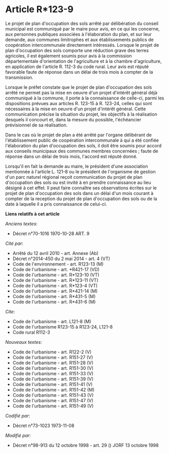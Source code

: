 # Article R*123-9

Le projet de plan d'occupation des sols arrêté par délibération du conseil municipal est communiqué par le maire pour avis,
en ce qui les concerne, aux personnes publiques associées à l'élaboration du plan, et sur leur demande, aux communes
limitrophes et aux établissements publics de coopération intercommunale directement intéressés. Lorsque le projet de plan
d'occupation des sols comporte une réduction grave des terres agricoles, il est également soumis pour avis à la commission
départementale d'orientation de l'agriculture et à la chambre d'agriculture, en application de l'article R. 112-3 du code
rural. Leur avis est réputé favorable faute de réponse dans un délai de trois mois à compter de la transmission.

Lorsque le préfet constate que le projet de plan d'occupation des sols arrêté ne permet pas la mise en oeuvre d'un projet
d'intérêt général déjà communiqué à la commune, il porte à la connaissance de celle-ci, parmi les dispositions prévues aux
articles R. 123-15 à R. 123-24, celles qui sont nécessaires à la mise en oeuvre d'un projet d'intérêt général. Cette
communication précise la situation du projet, les objectifs à la réalisation desquels il concourt et, dans la mesure du
possible, l'échéancier prévisionnel de sa réalisation.

Dans le cas où le projet de plan a été arrêté par l'organe délibérant de l'établissement public de coopération intercommunale
à qui a été confiée l'élaboration du plan d'occupation des sols, il doit être soumis pour accord aux conseils municipaux des
communes membres concernées ; faute de réponse dans un délai de trois mois, l'accord est réputé donné.

Lorsqu'il en fait la demande au maire, le président d'une association mentionnée à l'article L. 121-8 ou le président de
l'organisme de gestion d'un parc naturel régional reçoit communication du projet de plan d'occupation des sols ou est invité
à en prendre connaissance au lieu désigné à cet effet. Il peut faire connaître ses observations écrites sur le projet de plan
d'occupation des sols dans un délai d'un mois courant à compter de la reception du projet de plan d'occupation des sols ou de
la date à laquelle il a pris connaissance de celui-ci.

**Liens relatifs à cet article**

_Anciens textes_:

  - Décret n°70-1016 1970-10-28 ART. 9

_Cité par_:

  - Arrêté du 12 avril 2010 - art. Annexe (Ab)
  - Décret n°2014-450 du 2 mai 2014 - art. 4 (VT)
  - Code de l'environnement - art. R123-13 (M)
  - Code de l'urbanisme - art. *R421-17 (VD)
  - Code de l'urbanisme - art. R*123-10 (VT)
  - Code de l'urbanisme - art. R*123-11 (VT)
  - Code de l'urbanisme - art. R*123-4 (VT)
  - Code de l'urbanisme - art. R*421-14 (M)
  - Code de l'urbanisme - art. R*431-5 (M)
  - Code de l'urbanisme - art. R*431-6 (M)

_Cite_:

  - Code de l'urbanisme - art. L121-8 (M)
  - Code de l'urbanisme R123-15 à R123-24, L121-8
  - Code rural R112-3

_Nouveaux textes_:

  - Code de l'urbanisme - art. R122-2 (V)
  - Code de l'urbanisme - art. R151-27 (V)
  - Code de l'urbanisme - art. R151-28 (V)
  - Code de l'urbanisme - art. R151-30 (V)
  - Code de l'urbanisme - art. R151-33 (V)
  - Code de l'urbanisme - art. R151-39 (V)
  - Code de l'urbanisme - art. R151-41 (V)
  - Code de l'urbanisme - art. R151-42 (M)
  - Code de l'urbanisme - art. R151-43 (V)
  - Code de l'urbanisme - art. R151-47 (V)
  - Code de l'urbanisme - art. R151-49 (V)

_Codifié par_:

  - Décret n°73-1023 1973-11-08

_Modifié par_:

  - Décret n°98-913 du 12 octobre 1998 - art. 29 () JORF 13 octobre 1998

